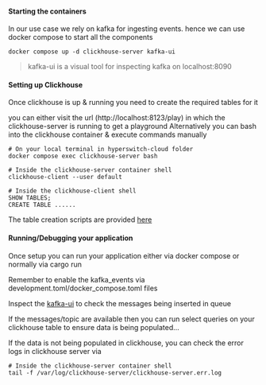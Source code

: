 #### Starting the containers

In our use case we rely on kafka for ingesting events.
hence we can use docker compose to start all the components

```
docker compose up -d clickhouse-server kafka-ui
```

> kafka-ui is a visual tool for inspecting kafka on localhost:8090

#### Setting up Clickhouse

Once clickhouse is up & running you need to create the required tables for it

you can either visit the url (http://localhost:8123/play) in which the clickhouse-server is running to get a playground
Alternatively you can bash into the clickhouse container & execute commands manually
```
# On your local terminal in hyperswitch-cloud folder
docker compose exec clickhouse-server bash

# Inside the clickhouse-server container shell
clickhouse-client --user default

# Inside the clickhouse-client shell
SHOW TABLES;
CREATE TABLE ......
```

The table creation scripts are provided [here](./scripts)

#### Running/Debugging your application
Once setup you can run your application either via docker compose or normally via cargo run

Remember to enable the kafka_events via development.toml/docker_compose.toml files

Inspect the [kafka-ui](http://localhost:8090) to check the messages being inserted in queue

If the messages/topic are available then you can run select queries on your clickhouse table to ensure data is being populated...

If the data is not being populated in clickhouse, you can check the error logs in clickhouse server via
```
# Inside the clickhouse-server container shell
tail -f /var/log/clickhouse-server/clickhouse-server.err.log
```